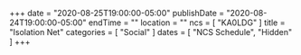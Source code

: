+++
date = "2020-08-25T19:00:00-05:00"
publishDate = "2020-08-24T19:00:00-05:00"
endTime = ""
location = ""
ncs = [ "KA0LDG" ]
title = "Isolation Net"
categories = [ "Social" ]
dates = [ "NCS Schedule", "Hidden" ]
+++

